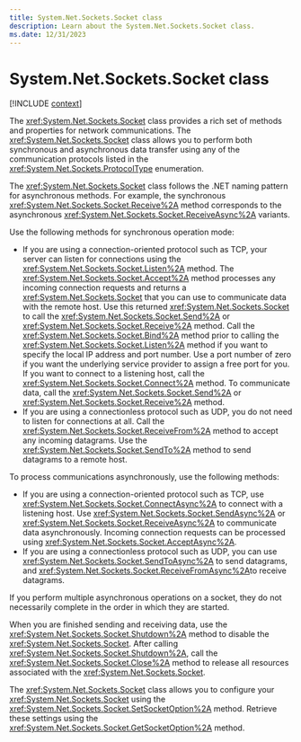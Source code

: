 ```yaml
---
title: System.Net.Sockets.Socket class
description: Learn about the System.Net.Sockets.Socket class.
ms.date: 12/31/2023
---
```

# System.Net.Sockets.Socket class

[!INCLUDE [context](includes/context.md)]

The <xref:System.Net.Sockets.Socket> class provides a rich set of methods and properties for network communications. The <xref:System.Net.Sockets.Socket> class allows you to perform both synchronous and asynchronous data transfer using any of the communication protocols listed in the <xref:System.Net.Sockets.ProtocolType> enumeration.

The <xref:System.Net.Sockets.Socket> class follows the .NET naming pattern for asynchronous methods. For example, the synchronous <xref:System.Net.Sockets.Socket.Receive%2A> method corresponds to the asynchronous <xref:System.Net.Sockets.Socket.ReceiveAsync%2A> variants.

Use the following methods for synchronous operation mode:

- If you are using a connection-oriented protocol such as TCP, your server can listen for connections using the <xref:System.Net.Sockets.Socket.Listen%2A> method. The <xref:System.Net.Sockets.Socket.Accept%2A> method processes any incoming connection requests and returns a <xref:System.Net.Sockets.Socket> that you can use to communicate data with the remote host. Use this returned <xref:System.Net.Sockets.Socket> to call the <xref:System.Net.Sockets.Socket.Send%2A> or <xref:System.Net.Sockets.Socket.Receive%2A> method. Call the <xref:System.Net.Sockets.Socket.Bind%2A> method prior to calling the <xref:System.Net.Sockets.Socket.Listen%2A> method if you want to specify the local IP address and port number. Use a port number of zero if you want the underlying service provider to assign a free port for you. If you want to connect to a listening host, call the <xref:System.Net.Sockets.Socket.Connect%2A> method. To communicate data, call the <xref:System.Net.Sockets.Socket.Send%2A> or <xref:System.Net.Sockets.Socket.Receive%2A> method.
- If you are using a connectionless protocol such as UDP, you do not need to listen for connections at all. Call the <xref:System.Net.Sockets.Socket.ReceiveFrom%2A> method to accept any incoming datagrams. Use the <xref:System.Net.Sockets.Socket.SendTo%2A> method to send datagrams to a remote host.

To process communications asynchronously, use the following methods:

- If you are using a connection-oriented protocol such as TCP, use <xref:System.Net.Sockets.Socket.ConnectAsync%2A> to connect with a listening host. Use <xref:System.Net.Sockets.Socket.SendAsync%2A> or <xref:System.Net.Sockets.Socket.ReceiveAsync%2A> to communicate data asynchronously. Incoming connection requests can be processed using <xref:System.Net.Sockets.Socket.AcceptAsync%2A>.
- If you are using a connectionless protocol such as UDP, you can use <xref:System.Net.Sockets.Socket.SendToAsync%2A> to send datagrams, and <xref:System.Net.Sockets.Socket.ReceiveFromAsync%2A>to receive datagrams.

If you perform multiple asynchronous operations on a socket, they do not necessarily complete in the order in which they are started.

When you are finished sending and receiving data, use the <xref:System.Net.Sockets.Socket.Shutdown%2A> method to disable the <xref:System.Net.Sockets.Socket>. After calling <xref:System.Net.Sockets.Socket.Shutdown%2A>, call the <xref:System.Net.Sockets.Socket.Close%2A> method to release all resources associated with the <xref:System.Net.Sockets.Socket>.

The <xref:System.Net.Sockets.Socket> class allows you to configure your <xref:System.Net.Sockets.Socket> using the <xref:System.Net.Sockets.Socket.SetSocketOption%2A> method. Retrieve these settings using the <xref:System.Net.Sockets.Socket.GetSocketOption%2A> method.
